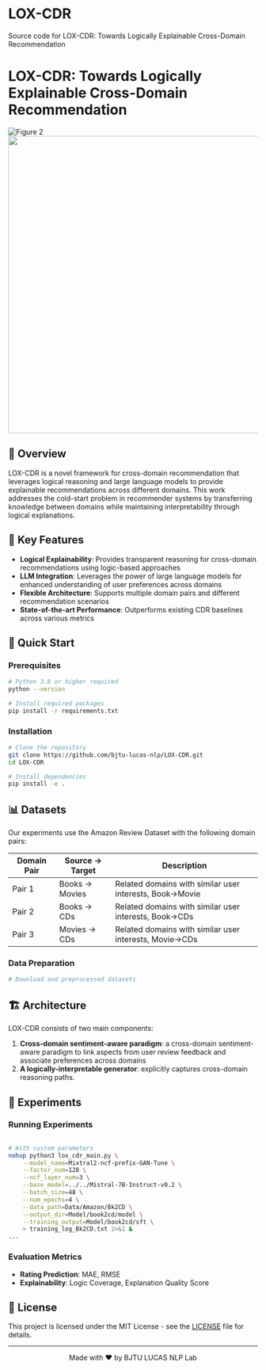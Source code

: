 # LOX-CDR
Source code for LOX-CDR: Towards Logically Explainable Cross-Domain Recommendation


# LOX-CDR: Towards Logically Explainable Cross-Domain Recommendation

![Figure 2](https://github.com/bjtu-lucas-nlp/LOX-CDR/tree/main/figures/Fig-2.png)<img src="https://github.com/user-attachments/assets/xxxxxx/Fig-2.png" width="600">


## 📖 Overview

LOX-CDR is a novel framework for cross-domain recommendation that leverages logical reasoning and large language models to provide explainable recommendations across different domains. This work addresses the cold-start problem in recommender systems by transferring knowledge between domains while maintaining interpretability through logical explanations.

## 🌟 Key Features

- **Logical Explainability**: Provides transparent reasoning for cross-domain recommendations using logic-based approaches
- **LLM Integration**: Leverages the power of large language models for enhanced understanding of user preferences across domains
- **Flexible Architecture**: Supports multiple domain pairs and different recommendation scenarios
- **State-of-the-art Performance**: Outperforms existing CDR baselines across various metrics

## 🚀 Quick Start

### Prerequisites

```bash
# Python 3.8 or higher required
python --version

# Install required packages
pip install -r requirements.txt
```

### Installation

```bash
# Clone the repository
git clone https://github.com/bjtu-lucas-nlp/LOX-CDR.git
cd LOX-CDR

# Install dependencies
pip install -e .
```

## 📊 Datasets

Our experiments use the Amazon Review Dataset with the following domain pairs:

| Domain Pair | Source → Target | Description |
|------------|-----------------|-------------|
| Pair 1 | Books → Movies | Related domains with similar user interests, Book->Movie |
| Pair 2 | Books → CDs | Related domains with similar user interests, Book->CDs |
| Pair 3 | Movies → CDs | Related domains with similar user interests, Movie->CDs |

### Data Preparation

```bash
# Download and preprocessed datasets

```

## 🏗️ Architecture

LOX-CDR consists of two main components:

1. **Cross-domain sentiment-aware paradigm**: a cross-domain sentiment-aware paradigm to link aspects from user review feedback and associate preferences across domains
2. **A logically-interpretable generator**: explicitly captures cross-domain reasoning paths.

## 🔬 Experiments

### Running Experiments

```bash

# With custom parameters
nohup python3 lox_cdr_main.py \
    --model_name=Mixtral2-ncf-prefix-GAN-Tune \
    --factor_num=128 \
    --ncf_layer_num=3 \
    --base_model=../../Mistral-7B-Instruct-v0.2 \
    --batch_size=48 \
    --num_epochs=4 \
    --data_path=Data/Amazon/Bk2CD \
    --output_dir=Model/book2cd/model \
    --training_output=Model/book2cd/sft \
    > training_log_Bk2CD.txt 2>&1 &
...
```

### Evaluation Metrics

- **Rating Prediction**: MAE, RMSE
- **Explainability**: Logic Coverage, Explanation Quality Score


## 📜 License

This project is licensed under the MIT License - see the [LICENSE](LICENSE) file for details.

---

<p align="center">
  Made with ❤️ by BJTU LUCAS NLP Lab
</p>
